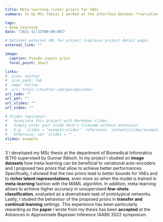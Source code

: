 ```yaml
---
title: Meta-learning richer priors for VAEs
summary: In my MSc thesis I worked at the interface between **variational auto-encoders** and **meta-learning** with the aim of find better and richer priors.

tags:
- Deep Learning
date: "2021-11-23T00:00:00Z"

# Optional external URL for project (replaces project detail page).
external_link: ""

image:
  caption: Pseudo-inputs prior
  focal_point: Smart

links:
#- icon: twitter
#  icon_pack: fab
#  name: Follow
#  url: https://twitter.com/georgecushen
url_code: ""
url_pdf: ""
url_slides: ""
url_video: ""

# Slides (optional).
#   Associate this project with Markdown slides.
#   Simply enter your slide deck's filename without extension.
#   E.g. `slides = "example-slides"` references `content/slides/example-slides.md`.
#   Otherwise, set `slides = ""`.
slides: example
---
```

3
I developed my MSc thesis at the department of Biomedical Informatics (ETH) supervised by Gunnar Rätsch. 
In my project I studied on **image datasets** how meta-learning can be beneficial to variational auto-encoders and I proposed two priors that allow to achieve better performances. 
Specifically, I showed that the two priors lead to better bounds for VAEs and to **richer latent representations**, even more so when the model is trained in **meta-learning** fashion with the MAML algorithm. 
In addition, meta-learning allows to achieve higher accuracy in unsupervised **few-shots classification**, evaluated as a downstream task of prototypical networks. 
Lastly, I studied the behaviour of the proposed priors in **transfer and continual learning** settings. 
This experience has been particularly rewarding as the **paper** I wrote from my thesis has been **accepted** at the Advances in Approximate Bayesian Inference (AABI) 2022 symposium.
